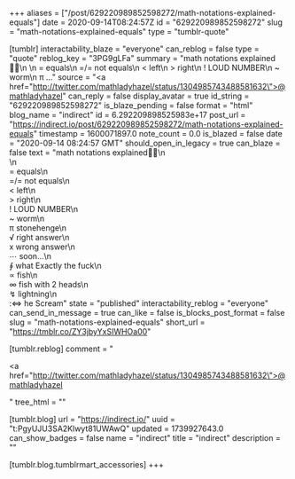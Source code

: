 +++
aliases = ["/post/629220989852598272/math-notations-explained-equals"]
date = 2020-09-14T08:24:57Z
id = "629220989852598272"
slug = "math-notations-explained-equals"
type = "tumblr-quote"

[tumblr]
interactability_blaze = "everyone"
can_reblog = false
type = "quote"
reblog_key = "3PG9gLFa"
summary = "math notations explained🤦‍♀️\n \n =      equals\n =/=  not equals\n <      left\n >      right\n !       LOUD NUMBER\n ~     worm\n π   ..."
source = "<a href=\"http://twitter.com/mathladyhazel/status/1304985743488581632\">@mathladyhazel</a>"
can_reply = false
display_avatar = true
id_string = "629220989852598272"
is_blaze_pending = false
format = "html"
blog_name = "indirect"
id = 6.292209898525983e+17
post_url = "https://indirect.io/post/629220989852598272/math-notations-explained-equals"
timestamp = 1600071897.0
note_count = 0.0
is_blazed = false
date = "2020-09-14 08:24:57 GMT"
should_open_in_legacy = true
can_blaze = false
text = "math notations explained🤦‍♀️\n<br/>\n<br/>=      equals\n<br/>=/=  not equals\n<br/>&lt;      left\n<br/>&gt;      right\n<br/>!       LOUD NUMBER\n<br/>~     worm\n<br/>π     stonehenge\n<br/>√     right answer\n<br/>x      wrong answer\n<br/>⋯    soon…\n<br/>∮      what Exactly the fuck\n<br/>∝    fish\n<br/>∞    fish with 2 heads\n<br/>↯    lightning\n<br/>:⇔   he Scream"
state = "published"
interactability_reblog = "everyone"
can_send_in_message = true
can_like = false
is_blocks_post_format = false
slug = "math-notations-explained-equals"
short_url = "https://tmblr.co/ZY3jbyYxSIWHOa00"

[tumblr.reblog]
comment = "<p><a href=\"http://twitter.com/mathladyhazel/status/1304985743488581632\">@mathladyhazel</a></p>"
tree_html = ""

[tumblr.blog]
url = "https://indirect.io/"
uuid = "t:PgyUJU3SA2Klwyt81UWAwQ"
updated = 1739927643.0
can_show_badges = false
name = "indirect"
title = "indirect"
description = ""

[tumblr.blog.tumblrmart_accessories]
+++
